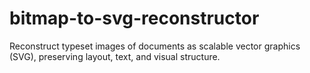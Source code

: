 # bitmap-to-svg-reconstructor
Reconstruct typeset images of documents as scalable vector graphics (SVG), preserving layout, text, and visual structure.
